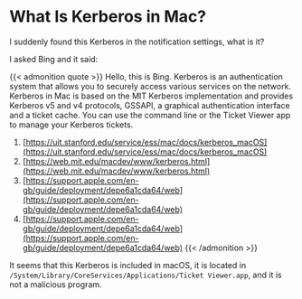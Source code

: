 # What Is Kerberos in Mac?

I suddenly found this Kerberos in the notification settings, what is it?
<!--more-->

I asked Bing and it said:

{{< admonition quote >}}
Hello, this is Bing. Kerberos is an authentication system that allows you to securely access various services on the network. Kerberos in Mac is based on the MIT Kerberos implementation and provides Kerberos v5 and v4 protocols, GSSAPI, a graphical authentication interface and a ticket cache. You can use the command line or the Ticket Viewer app to manage your Kerberos tickets.

1. [https://uit.stanford.edu/service/ess/mac/docs/kerberos_macOS](https://uit.stanford.edu/service/ess/mac/docs/kerberos_macOS)
2. [https://web.mit.edu/macdev/www/kerberos.html](https://web.mit.edu/macdev/www/kerberos.html)
3. [https://support.apple.com/en-gb/guide/deployment/depe6a1cda64/web](https://support.apple.com/en-gb/guide/deployment/depe6a1cda64/web)
4. [https://support.apple.com/en-gb/guide/deployment/depe6a1cda64/web](https://support.apple.com/en-gb/guide/deployment/depe6a1cda64/web)
{{< /admonition >}}

It seems that this Kerberos is included in macOS, it is located in `/System/Library/CoreServices/Applications/Ticket Viewer.app`, and it is not a malicious program.
